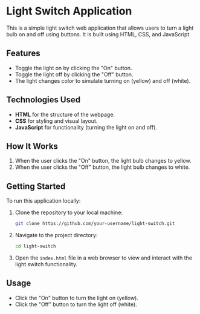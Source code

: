 # Light Switch Application

This is a simple light switch web application that allows users to turn a light bulb on and off using buttons. It is built using HTML, CSS, and JavaScript.

## Features

- Toggle the light on by clicking the "On" button.
- Toggle the light off by clicking the "Off" button.
- The light changes color to simulate turning on (yellow) and off (white).

## Technologies Used

- **HTML** for the structure of the webpage.
- **CSS** for styling and visual layout.
- **JavaScript** for functionality (turning the light on and off).

## How It Works

1. When the user clicks the "On" button, the light bulb changes to yellow.
2. When the user clicks the "Off" button, the light bulb changes to white.

## Getting Started

To run this application locally:

1. Clone the repository to your local machine:
    ```bash
    git clone https://github.com/your-username/light-switch.git
    ```

2. Navigate to the project directory:
    ```bash
    cd light-switch
    ```

3. Open the `index.html` file in a web browser to view and interact with the light switch functionality.

## Usage

- Click the "On" button to turn the light on (yellow).
- Click the "Off" button to turn the light off (white).




